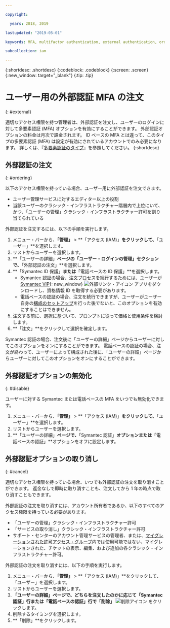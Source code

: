 ```yaml
---

copyright:

  years: 2018, 2019

lastupdated: "2019-05-01"

keywords: MFA, multifactor authentication, external authentication, order authentication, Symantec, phone-based authentication, cancel authentication order

subcollection: iam

---
```


{:shortdesc: .shortdesc}
{:codeblock: .codeblock}
{:screen: .screen}
{:new_window: target="_blank"}
{:tip: .tip}

# ユーザー用の外部認証 MFA の注文
{: #external}

適切なアクセス権限を持つ管理者は、外部認証を注文し、ユーザーのログインに対して多要素認証 (MFA) オプションを有効にすることができます。 外部認証オプションの料金は月次で課金されます。 ID ベースの MFA とは違って、このタイプの多要素認証 (MFA) は設定が有効にされているアカウントでのみ必要になります。 詳しくは、『[多要素認証のタイプ](/docs/iam?topic=iam-types#types)』を参照してください。
{:shortdesc}

## 外部認証の注文
{: #ordering}

以下のアクセス権限を持っている場合、ユーザー用に外部認証を注文できます。

* ユーザー管理サービスに対するエディター以上の役割
* 当該ユーザーのクラシック・インフラストラクチャー階層内で上位にいて、かつ、「ユーザーの管理」クラシック・インフラストラクチャー許可を割り当てられている

外部認証を注文するには、以下の手順を実行します。

1. メニュー・バーから、**「管理」** &gt; **「アクセス (IAM)」**をクリックして、**「ユーザー」**を選択します。
2. リストからユーザーを選択します。
3. **「ユーザーの詳細」**ページの「ユーザー・ログインの管理」セクションで、**「外部認証の注文」**を選択します。
4. **「Symantec ID 保護」**または**「電話ベースの ID 保護」**を選択します。
    * Symantec 認証の場合、注文プロセスを続行するためには、ユーザーが [Symantec VIP](https://vip.symantec.com/){: new_window} ![外部リンク・アイコン](../icons/launch-glyph.svg) アプリをダウンロードし、資格情報 ID を取得する必要があります。
    * 電話ベースの認証の場合、注文を続行できますが、ユーザーがユーザー自身の[構成のセットアップ](/docs/account?topic=account-login-settings#setting-up-phone-based-authentication)を行った後でないと、このオプションを有効にすることはできません。
5. 注文する前に、選択に基づいて、プロンプトに従って価格と使用条件を検討します。
6. **「注文」**をクリックして選択を確定します。

Symantec 認証の場合、注文後に「ユーザーの詳細」ページからユーザーに対してこのオプションをオンにすることができます。 電話ベースの認証の場合、注文が終わって、ユーザーによって構成された後に、「ユーザーの詳細」ページからユーザーに対してこのオプションをオンにすることができます。

## 外部認証オプションの無効化
{: #disable}

ユーザーに対する Symantec または電話ベースの MFA をいつでも無効化できます。

1. メニュー・バーから、**「管理」** &gt; **「アクセス (IAM)」**をクリックして、**「ユーザー」**を選択します。
2. リストからユーザーを選択します。
3. **「ユーザーの詳細」**ページで、**「Symantec 認証」**オプションまたは**「電話ベースの認証」**オプションをオフに設定します。

## 外部認証オプションの取り消し
{: #cancel}

適切なアクセス権限を持っている場合、いつでも外部認証の注文を取り消すことができます。 返金なしで即時に取り消すことも、注文してから 1 年の時点で取り消すこともできます。

外部認証の注文を取り消すには、アカウント所有者であるか、以下のすべてのアクセス権限を持っている必要があります。

* 「ユーザーの管理」クラシック・インフラストラクチャー許可
* 「サービスの取り消し」クラシック・インフラストラクチャー許可
* サポート・センターのアカウント管理サービスの管理者、または、[マイグレーションされた許可アクセス・グループ](/docs/iam?topic=iam-migrated_permissions)内では使用可能ではない、マイグレーションされた、チケットの表示、編集、および追加の各クラシック・インフラストラクチャー許可。

外部認証の注文を取り消すには、以下の手順を実行します。

1. メニュー・バーから、**「管理」** &gt; **「アクセス (IAM)」**をクリックして、「ユーザー」を選択します。
2. リストからユーザーを選択します。
3. **「ユーザーの詳細」**ページで、どちらを注文したのかに応じて**「Symantec 認証」**行または**「電話ベースの認証」**行で**「削除」** ![削除アイコン](../icons/icon_trash.svg) をクリックします。
4. 削除するタイミングを選択します。
5. **「削除」**をクリックします。
